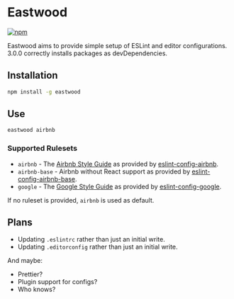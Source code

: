 # Eastwood

[![npm](https://img.shields.io/npm/v/eastwood.svg)](https://www.npmjs.com/package/eastwood)

Eastwood aims to provide simple setup of ESLint and editor configurations.
3.0.0 correctly installs packages as devDependencies.

## Installation

```bash
npm install -g eastwood
```

## Use

```bash
eastwood airbnb
```

### Supported Rulesets

* `airbnb` - The [Airbnb Style Guide](http://airbnb.io/javascript/) as provided by [eslint-config-airbnb](https://www.npmjs.com/package/eslint-config-airbnb).
* `airbnb-base` - Airbnb without React support as provided by [eslint-config-airbnb-base](https://www.npmjs.com/package/eslint-config-airbnb-base).
* `google` - The [Google Style Guide](https://google.github.io/styleguide/jsguide.html) as provided by [eslint-config-google](https://www.npmjs.com/package/eslint-config-google).

If no ruleset is provided, `airbnb` is used as default.

## Plans

* Updating `.eslintrc` rather than just an initial write.
* Updating `.editorconfig` rather than just an initial write.

And maybe:

* Prettier?
* Plugin support for configs?
* Who knows?
